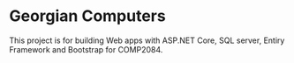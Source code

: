 ﻿<h1> Georgian Computers</h1>
<p> This project is for building Web apps with ASP.NET Core, SQL server, Entiry Framework and Bootstrap for COMP2084.</p>